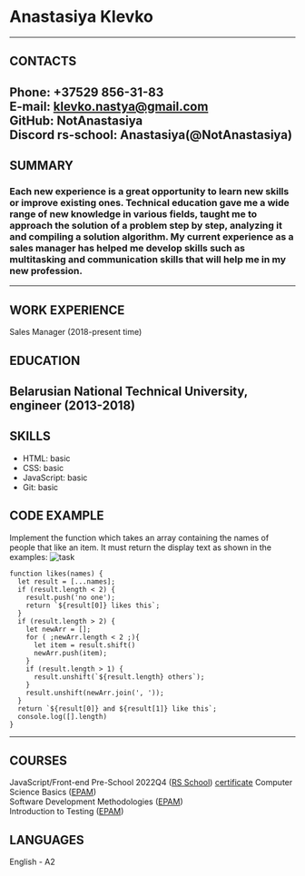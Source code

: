 # Anastasiya Klevko
---

## CONTACTS 

Phone: +37529 856-31-83  
E-mail: klevko.nastya@gmail.com  
GitHub: NotAnastasiya  
Discord rs-school: Anastasiya(@NotAnastasiya) 
---

## SUMMARY
### Each new experience is a great opportunity to learn new skills or improve existing ones. Technical education gave me a wide range of new knowledge in various fields, taught me to approach the solution of a problem step by step, analyzing it and compiling a solution algorithm. My current experience as a sales manager has helped me develop skills such as multitasking and communication skills that will help me in my new profession.

---


## WORK EXPERIENCE
Sales Manager (2018-present time)

## EDUCATION
Belarusian National Technical University, engineer (2013-2018)
---


## SKILLS
- HTML: basic
- CSS: basic
- JavaScript: basic
- Git: basic

## CODE EXAMPLE
Implement the function which takes an array containing the names of people that like an item. It must return the display text as shown in the examples:
![task](task.jpeg "task_codewars")
```
function likes(names) {
  let result = [...names];
  if (result.length < 2) {
    result.push('no one');
    return `${result[0]} likes this`;
  }
  if (result.length > 2) {
    let newArr = [];
    for ( ;newArr.length < 2 ;){
      let item = result.shift()
      newArr.push(item);
    }
    if (result.length > 1) {
      result.unshift(`${result.length} others`);
    }
    result.unshift(newArr.join(', '));  
  }
  return `${result[0]} and ${result[1]} like this`;
  console.log([].length)
}
```
---

## COURSES 
JavaScript/Front-end Pre-School 2022Q4 ([RS School](https://rs.school/ "RS")) [certificate](https://app.rs.school/certificate/ajmq2cqd "certificate")
Computer Science Basics ([EPAM](https://learn.epam.com/ "EPAM"))  
Software Development Methodologies ([EPAM](https://learn.epam.com/ "EPAM"))   
Introduction to Testing ([EPAM](https://learn.epam.com/ "EPAM"))   

## LANGUAGES 
English - A2